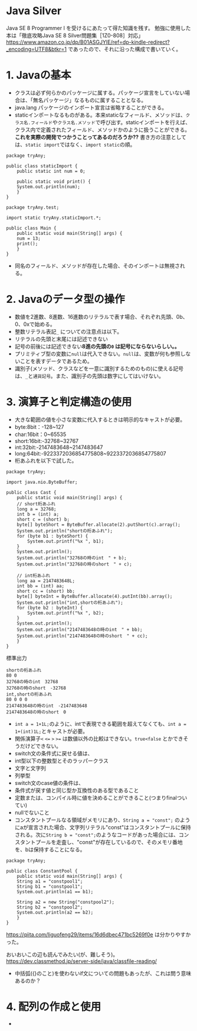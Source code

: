 # Java Silver
Java SE 8 Programmer I を受けるにあたって得た知識を残す。
勉強に使用した本は「徹底攻略Java SE 8 Silver問題集［1Z0-808］対応」
https://www.amazon.co.jp/dp/B01ASGJYIE/ref=dp-kindle-redirect?_encoding=UTF8&btkr=1
であったので、それに沿った構成で書いていく。

# 1. Javaの基本
* クラスは必ず何らかのパッケージに属する。パッケージ宣言をしていない場合は、「無名パッケージ」なるものに属することとなる。
* java.lang パッケージのインポート宣言は省略することができる。
* staticインポートなるものがある。本来staticなフィールド、メソッドは、`クラス名.フィールド`や`クラス名.メソッド`で呼び出す。staticインポートを行えば、クラス内で定義されたフィールド、メソッドかのように扱うことができる。
**これを実際の開発でつかうことってあるのだろうか??**
書き方の注意としては、`static import`ではなく、`import static`の順。

```
package tryAny;

public class staticImport {
    public static int num = 0;

    public static void print() {
	System.out.println(num);
    }
}
```

```
package tryAny.test;

import static tryAny.staticImport.*;

public class Main {
    public static void main(String[] args) {
	num = 13;
	print();
    }
}
```
* 同名のフィールド、メソッドが存在した場合、そのインポートは無視される。

# 2. Javaのデータ型の操作
* 数値を2進数、8進数、16進数のリテラルで表す場合、それぞれ先頭、0b、0、0xで始める。
* 整数リテラル表記`_` についての注意点は以下。
 * リテラルの先頭と末尾には記述できない
 * 記号の前後には記述できない**8進の先頭の`0` は記号にならないらしい。。**
 * プリミティブ型の変数に`null`は代入できない。`null`は、変数が何も参照しないことを表すデータであるため。
 * 識別子(メソッド、クラスなどを一意に識別するためのもの)に使える記号は、`_`と`通貨記号`。また、識別子の先頭は数字にしてはいけない。

# 3. 演算子と判定構造の使用
* 大きな範囲の値を小さな変数に代入するときは明示的なキャストが必要。
 * byte:8bit：-128~127
 * char:16bit：0~65535
 * short:16bit:-32768~32767
 * int:32bit:-2147483648~2147483647
 * long:64bit:-9223372036854775808~9223372036854775807
* 桁あふれを以下で試した。

```
package tryAny;

import java.nio.ByteBuffer;

public class Cast {
    public static void main(String[] args) {
	// short桁あふれ
	long a = 32768;
	int b = (int) a;
	short c = (short) b;
	byte[] byteShort = ByteBuffer.allocate(2).putShort(c).array();
	System.out.println("shortの桁あふれ");
	for (byte b1 : byteShort) {
	    System.out.printf("%x ", b1);
	}
	System.out.println();
	System.out.println("32768の時のint　" + b);
	System.out.println("32768の時のshort　" + c);

	// int桁あふれ
	long aa = 2147483648L;
	int bb = (int) aa;
	short cc = (short) bb;
	byte[] byteInt = ByteBuffer.allocate(4).putInt(bb).array();
	System.out.println("int,shortの桁あふれ");
	for (byte b2 : byteInt) {
	    System.out.printf("%x ", b2);
	}
	System.out.println();
	System.out.println("2147483648の時のint　" + bb);
	System.out.println("2147483648の時のshort　" + cc);
    }
}
```

標準出力
```
shortの桁あふれ
80 0 
32768の時のint　32768
32768の時のshort　-32768
int,shortの桁あふれ
80 0 0 0 
2147483648の時のint　-2147483648
2147483648の時のshort　0
```

* `int a = 1+1L;`のように、intで表現できる範囲を超えてなくても、`int a = 1+(int)1L;`とキャストが必要。
* 関係演算子`<` `<=` `>` `>=` は数値以外の比較はできない。`true<false` とかできそうだけどできない。
* switch文の条件式に戻せる値は、
 * int型以下の整数型とそのラッパークラス
 * 文字と文字列
 * 列挙型
* switch文のcase値の条件は、
 * 条件式が戻す値と同じ型か互換性のある型であること
 * 定数または、コンパイル時に値を決めることができること(つまりfinalついてい)
 * nullでないこと
* コンスタントプールなる領域がメモリにあり、`String a = "const";` のようにaが宣言された場合、文字列リテラル"const"はコンスタントプールに保持される。次に`String b = "const";`のようなコードがあった場合には、コンスタントプールを走査し、"const"が存在しているので、そのメモリ番地を、bは保持することになる。

```
package tryAny;

public class ConstantPool {
    public static void main(String[] args) {
	String a1 = "constpool1";
	String b1 = "constpool1";
	System.out.println(a1 == b1);

	String a2 = new String("constpool2");
	String b2 = "constpool2";
	System.out.println(a2 == b2);
    }
}
```
https://qiita.com/liguofeng29/items/16d6dbec471bc5269f0e
は分かりやすかった。


おいおいこの辺も読んでみたい(が、難しそう)。
https://dev.classmethod.jp/server-side/java/classfile-reading/

* 中括弧({}のこと)を使わないif文についての問題もあったが、これは問う意味あるのか？

# 4. 配列の作成と使用
* 
